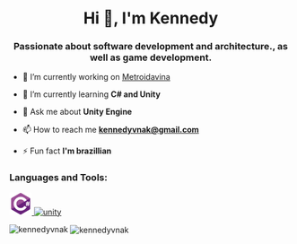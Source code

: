 <h1 align="center">Hi 👋, I'm Kennedy</h1>
<h3 align="center">Passionate about software development and architecture., as well as game development.</h3>

- 🔭 I’m currently working on [Metroidavina](https://github.com/kennedyvnak/metroidvania)

- 🌱 I’m currently learning **C# and Unity**

- 💬 Ask me about **Unity Engine**

- 📫 How to reach me **kennedyvnak@gmail.com**

- ⚡ Fun fact **I'm brazillian**

<h3 align="left">Languages and Tools:</h3>
<p align="left"> <a href="https://www.w3schools.com/cs/" target="_blank" rel="noreferrer"> <img src="https://raw.githubusercontent.com/devicons/devicon/master/icons/csharp/csharp-original.svg" alt="csharp" width="40" height="40"/> </a> <a href="https://unity.com/" target="_blank" rel="noreferrer"> <img src="https://www.vectorlogo.zone/logos/unity3d/unity3d-icon.svg" alt="unity" width="40" height="40"/> </a> </p>

<p><img align="left" src="https://github-readme-stats.vercel.app/api/top-langs?username=kennedyvnak&show_icons=true&locale=en&layout=compact&theme=dracula" alt="kennedyvnak" /></p>

<p>&nbsp;<img align="center" src="https://github-readme-stats.vercel.app/api?username=kennedyvnak&show_icons=true&locale=en&theme=dracula" alt="kennedyvnak" /></p>
